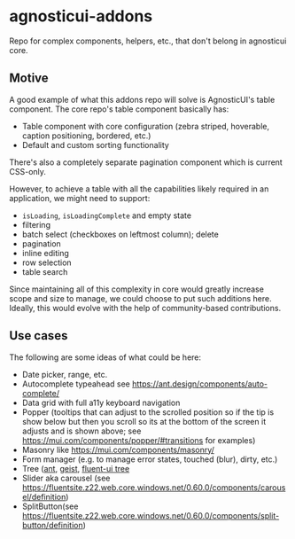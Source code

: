 # agnosticui-addons
Repo for complex components, helpers, etc., that don't belong in agnosticui core.

## Motive

A good example of what this addons repo will solve is AgnosticUI's table component. The core repo's table component basically has:

- Table component with core configuration (zebra striped, hoverable, caption positioning, bordered, etc.)
- Default and custom sorting functionality

There's also a completely separate pagination component which is current CSS-only.

However, to achieve a table with all the capabilities likely required in an application, we might need to support:

- `isLoading`, `isLoadingComplete` and empty state
- filtering
- batch select (checkboxes on leftmost column); delete
- pagination
- inline editing
- row selection
- table search

Since maintaining all of this complexity in core would greatly increase scope and size to manage, we could choose to put such additions here. Ideally, this would  evolve with the help of community-based contributions.

## Use cases

The following are some ideas of what could be here:

- Date picker, range, etc.
- Autocomplete typeahead see https://ant.design/components/auto-complete/
- Data grid with full a11y keyboard navigation
- Popper (tooltips that can adjust to the scrolled position so if the tip is show below but then you scroll so its at the bottom of the screen it adjusts and is shown above; see https://mui.com/components/popper/#transitions for examples)
- Masonry like https://mui.com/components/masonry/
- Form manager (e.g. to manage error states, touched (blur), dirty, etc.)
- Tree ([ant](https://ant.design/components/tree/#header), [geist](https://react.geist-ui.dev/en-us/components/file-tree), [fluent-ui tree](https://fluentsite.z22.web.core.windows.net/0.60.0/components/tree/definition)
- Slider aka carousel (see https://fluentsite.z22.web.core.windows.net/0.60.0/components/carousel/definition)
- SplitButton(see https://fluentsite.z22.web.core.windows.net/0.60.0/components/split-button/definition)


